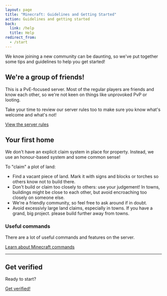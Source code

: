 ```yaml
---
layout: page
title: "Minecraft: Guidelines and Getting Started"
action: Guidelines and getting started
back:
  link: /help
  title: Help
redirect_from:
  - /start
---
```


We know joining a new community can be daunting, so we've put together some tips and guidelines to help you get started! 

## We're a group of friends!

This is a PvE-focused server. Most of the regular players are friends and know each other, so we're not keen on things like unprovoked PvP or looting. 

Take your time to review our server rules too to make sure you know what's welcome and what's not! 

<a href="/rules" class="action">View the server rules</a>

## Your first home

We don't have an explicit claim system in place for property. Instead, we use an honour-based system and some common sense! 

To "claim" a plot of land:

* Find a vacant piece of land. Mark it with signs and blocks or torches so others know not to build there. 
* Don't build or claim too closely to others: use your judgement! In towns, buildings might be close to each other, but avoid encroaching too closely on someone else. 
* We're a friendly community, so feel free to ask around if in doubt. 
* Avoid excessivly large land claims, especially in towns. If you have a grand, big project. please build further away from towns. 

### Useful commands

There are a lot of useful commands and features on the server. 

<a href="/help/minecraft-commands" class="action">Learn about Minecraft commands</a>

<!--*(TODO: Write about player towns)*-->

<!--## Free-form Creative world

* Feel free to build anywhere! 
* Just remember: don't grief or modify existing stuff
* For testing and building mockups, use the TP button at spawn. It'll teleport you out further to open land so you're able to build more freely. -->

----

## Get verified

Ready to start? 

<a href="/help/minecraft-verification" class="action">Get verified!</a>
